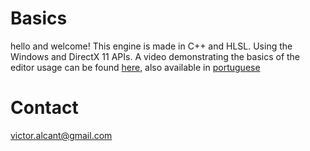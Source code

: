 # Basics
hello and welcome!
This engine is made in C++ and HLSL. Using the Windows and DirectX 11 APIs.
A video demonstrating the basics of the editor usage can be found [here](https://www.youtube.com/watch?v=-MOmxgi_rJE), also available in [portuguese](https://www.youtube.com/watch?v=CSq-8Zfefkc)

# Contact
victor.alcant@gmail.com
